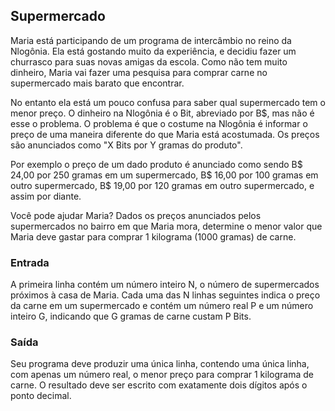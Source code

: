 ## Supermercado
Maria está participando de um programa de intercâmbio no reino da Nlogônia. Ela está gostando muito da experiência, e decidiu fazer um churrasco para suas novas amigas da escola. Como não tem muito dinheiro, Maria vai fazer uma pesquisa para comprar carne no supermercado mais barato que encontrar.

No entanto ela está um pouco confusa para saber qual supermercado tem o menor preço. O dinheiro na Nlogônia é o Bit, abreviado por B$, mas não é esse o problema. O problema é que o costume na Nlogônia é informar o preço de uma maneira diferente do que Maria está acostumada. Os preços são anunciados como "X Bits por Y gramas do produto".

Por exemplo o preço de um dado produto é anunciado como sendo B$ 24,00 por 250 gramas em um supermercado, B$ 16,00 por 100 gramas em outro supermercado, B$ 19,00 por 120 gramas em outro supermercado, e assim por diante.

Você pode ajudar Maria?
Dados os preços anunciados pelos supermercados no bairro em que Maria mora, determine o menor valor que Maria deve gastar para comprar 1 kilograma (1000 gramas) de carne.

### Entrada
A primeira linha contém um número inteiro N, o número de supermercados próximos à casa de Maria. Cada uma das N linhas seguintes indica o preço da carne em um supermercado e contém um número real P e um número inteiro G, indicando que G gramas de carne custam P Bits.

### Saída
Seu programa deve produzir uma única linha, contendo uma única linha, com apenas um número real, o menor preço para comprar 1 kilograma de carne. O resultado deve ser escrito com exatamente dois dígitos após o ponto decimal.